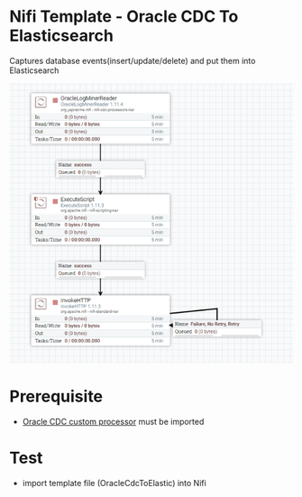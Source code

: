 # Nifi Template - Oracle CDC To Elasticsearch
Captures database events(insert/update/delete) and put them into Elasticsearch

![Alt text](cdc-to-elastic1.PNG?raw=true "")

# Prerequisite
 - [Oracle CDC custom processor](../../java/nifi-cdc/README.md) must be imported

# Test
   - import template file (OracleCdcToElastic) into Nifi
   
   
   




